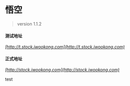 # 悟空
> version 1.1.2

#### 测试地址
*[http://t.stock.iwookong.com](http://t.stock.iwookong.com)*

#### 正式地址

*[http://stock.iwookong.com](http://stock.iwookong.com)*

test